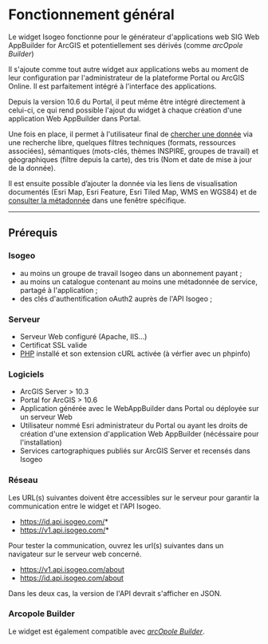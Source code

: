 # Fonctionnement général

Le widget Isogeo fonctionne pour le générateur d'applications web SIG Web AppBuilder for ArcGIS et potentiellement ses dérivés (comme _arcOpole Builder_)

Il s'ajoute comme tout autre widget aux applications webs au moment de leur configuration par l'administrateur de la plateforme Portal ou ArcGIS Online. Il est parfaitement intégré à l'interface des applications.

Depuis la version 10.6 du Portal, il peut même être intégré directement à celui-ci, ce qui rend possible l'ajout du widget à chaque création d'une application Web AppBuilder dans Portal.

Une fois en place, il permet à l'utilisateur final de [chercher une donnée](/usage/search.md) via une recherche libre, quelques filtres techniques (formats, ressources associées), sémantiques (mots-clés, thèmes INSPIRE, groupes de travail) et géographiques (filtre depuis la carte), des tris (Nom et date de mise à jour de la donnée). 

Il est ensuite possible d’ajouter la donnée via les liens de visualisation documentés (Esri Map, Esri Feature, Esri Tiled Map, WMS en WGS84) et de [consulter la métadonnée](/usage/metadata.md) dans une fenêtre spécifique.

---

## Prérequis

### Isogeo

* au moins un groupe de travail Isogeo dans un abonnement payant ;
* au moins un catalogue contenant au moins une métadonnée de service, partagé à l'application ;
* des clés d'authentification oAuth2 auprès de l'API Isogeo ;

### Serveur

* Serveur Web configuré (Apache, IIS...)
* Certificat SSL valide
* [PHP](https://secure.php.net/) installé et son extension cURL activée (à vérfier avec un phpinfo)

### Logiciels

* ArcGIS Server > 10.3
* Portal for ArcGIS > 10.6
* Application générée avec le WebAppBuilder dans Portal ou déployée sur un serveur Web
* Utilisateur nommé Esri administrateur du Portal ou ayant les droits de création d'une extension d'application Web AppBuilder (nécéssaire pour l'installation)
* Services cartographiques publiés sur ArcGIS Server et recensés dans Isogeo

### Réseau

Les URL(s) suivantes doivent être accessibles sur le serveur pour garantir la communication entre le widget et l'API Isogeo.

* https://id.api.isogeo.com/*
* https://v1.api.isogeo.com/*

Pour tester la communication, ouvrez les url(s) suivantes dans un navigateur sur le serveur web concerné.

* https://v1.api.isogeo.com/about
* https://id.api.isogeo.com/about  

 Dans les deux cas, la version de l'API devrait s'afficher en JSON.

### Arcopole Builder

Le widget est également compatible avec [_arcOpole Builder_](https://www.arcopole.fr/generateur-applications-arcopole-builder.aspx).